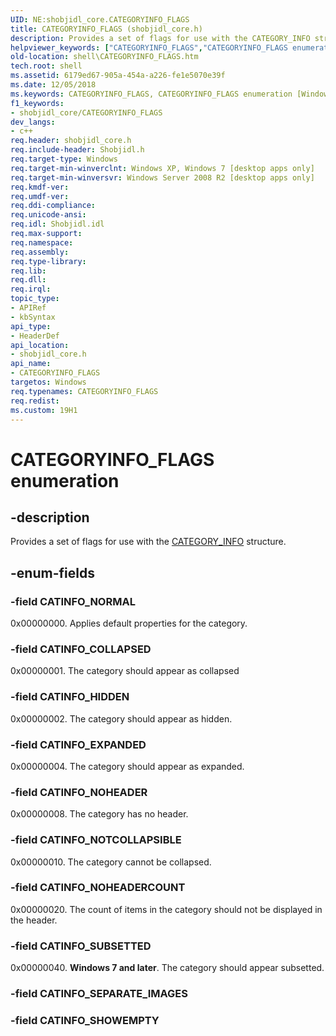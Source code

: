 ```yaml
---
UID: NE:shobjidl_core.CATEGORYINFO_FLAGS
title: CATEGORYINFO_FLAGS (shobjidl_core.h)
description: Provides a set of flags for use with the CATEGORY_INFO structure.helpviewer_keywords: ["CATEGORYINFO_FLAGS","CATEGORYINFO_FLAGS enumeration [Windows Shell]","CATINFO_COLLAPSED","CATINFO_EXPANDED","CATINFO_HIDDEN","CATINFO_NOHEADER","CATINFO_NOHEADERCOUNT","CATINFO_NORMAL","CATINFO_NOTCOLLAPSIBLE","CATINFO_SUBSETTED","inet_CATEGORYINFO_FLAGS","shell.CATEGORYINFO_FLAGS","shobjidl_core/CATEGORYINFO_FLAGS","shobjidl_core/CATINFO_COLLAPSED","shobjidl_core/CATINFO_EXPANDED","shobjidl_core/CATINFO_HIDDEN","shobjidl_core/CATINFO_NOHEADER","shobjidl_core/CATINFO_NOHEADERCOUNT","shobjidl_core/CATINFO_NORMAL","shobjidl_core/CATINFO_NOTCOLLAPSIBLE","shobjidl_core/CATINFO_SUBSETTED"]
old-location: shell\CATEGORYINFO_FLAGS.htm
tech.root: shell
ms.assetid: 6179ed67-905a-454a-a226-fe1e5070e39f
ms.date: 12/05/2018
ms.keywords: CATEGORYINFO_FLAGS, CATEGORYINFO_FLAGS enumeration [Windows Shell], CATINFO_COLLAPSED, CATINFO_EXPANDED, CATINFO_HIDDEN, CATINFO_NOHEADER, CATINFO_NOHEADERCOUNT, CATINFO_NORMAL, CATINFO_NOTCOLLAPSIBLE, CATINFO_SUBSETTED, inet_CATEGORYINFO_FLAGS, shell.CATEGORYINFO_FLAGS, shobjidl_core/CATEGORYINFO_FLAGS, shobjidl_core/CATINFO_COLLAPSED, shobjidl_core/CATINFO_EXPANDED, shobjidl_core/CATINFO_HIDDEN, shobjidl_core/CATINFO_NOHEADER, shobjidl_core/CATINFO_NOHEADERCOUNT, shobjidl_core/CATINFO_NORMAL, shobjidl_core/CATINFO_NOTCOLLAPSIBLE, shobjidl_core/CATINFO_SUBSETTED
f1_keywords:
- shobjidl_core/CATEGORYINFO_FLAGS
dev_langs:
- c++
req.header: shobjidl_core.h
req.include-header: Shobjidl.h
req.target-type: Windows
req.target-min-winverclnt: Windows XP, Windows 7 [desktop apps only]
req.target-min-winversvr: Windows Server 2008 R2 [desktop apps only]
req.kmdf-ver: 
req.umdf-ver: 
req.ddi-compliance: 
req.unicode-ansi: 
req.idl: Shobjidl.idl
req.max-support: 
req.namespace: 
req.assembly: 
req.type-library: 
req.lib: 
req.dll: 
req.irql: 
topic_type:
- APIRef
- kbSyntax
api_type:
- HeaderDef
api_location:
- shobjidl_core.h
api_name:
- CATEGORYINFO_FLAGS
targetos: Windows
req.typenames: CATEGORYINFO_FLAGS
req.redist: 
ms.custom: 19H1
---
```


# CATEGORYINFO_FLAGS enumeration


## -description


Provides a set of flags for use with the <a href="https://docs.microsoft.com/windows/desktop/api/shobjidl_core/ns-shobjidl_core-category_info">CATEGORY_INFO</a> structure.


## -enum-fields




### -field CATINFO_NORMAL

0x00000000. Applies default properties for the category.


### -field CATINFO_COLLAPSED

0x00000001. The category should appear as collapsed


### -field CATINFO_HIDDEN

0x00000002. The category should appear as hidden.


### -field CATINFO_EXPANDED

0x00000004. The category should appear as expanded.


### -field CATINFO_NOHEADER

0x00000008. The category has no header.


### -field CATINFO_NOTCOLLAPSIBLE

0x00000010. The category cannot be collapsed.


### -field CATINFO_NOHEADERCOUNT

0x00000020. The count of items in the category should not be displayed in the header.


### -field CATINFO_SUBSETTED

0x00000040. <b>Windows 7 and later</b>. The category should appear subsetted.


### -field CATINFO_SEPARATE_IMAGES


### -field CATINFO_SHOWEMPTY



